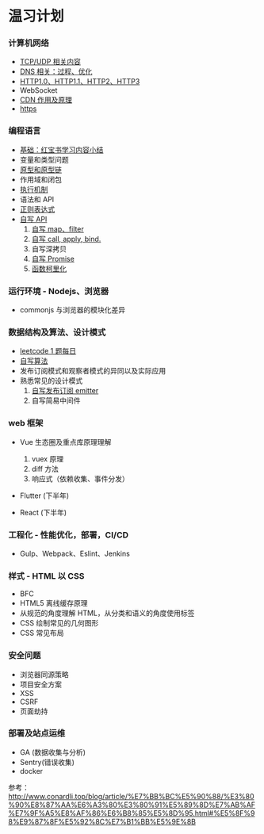 # 温习计划

### 计算机网络

- [TCP/UDP 相关内容](https://github.com/hanyaonian/interview/blob/main/computer-network/tcpudp.md)
- [DNS 相关：过程、优化](<(https://github.com/hanyaonian/interview/blob/main/computer-network/dns.md)>)
- [HTTP1.0、HTTP1.1、HTTP2、HTTP3](https://github.com/hanyaonian/interview/blob/main/computer-network/http1.1-http3.md)
- WebSocket
- [CDN 作用及原理](https://github.com/hanyaonian/interview/blob/main/computer-network/cdn.md)
- [https](https://github.com/hanyaonian/interview/blob/main/computer-network/https.md)

### 编程语言

- [基础：红宝书学习内容小结](https://github.com/hanyaonian/interview/tree/main/js-basic)
- 变量和类型问题
- [原型和原型链](https://github.com/hanyaonian/interview/blob/main/js-basic/prototype.md)
- 作用域和闭包
- [执行机制](https://github.com/hanyaonian/interview/blob/main/js-basic/eventloop.md)
- 语法和 API
- [正则表达式](https://github.com/hanyaonian/interview/tree/main/js-basic/regexp.md)
- [自写 API](https://github.com/hanyaonian/interview/tree/main/api)
  1. [自写 map、filter](https://github.com/hanyaonian/interview/blob/main/js-method/arrMethod.md)
  2. [自写 call, apply, bind.](https://github.com/hanyaonian/interview/blob/main/js-method/functionBasic.md)
  3. 自写深拷贝
  4. [自写 Promise](https://github.com/hanyaonian/interview/blob/main/js-method/promise.md)
  5. [函数柯里化](https://github.com/hanyaonian/interview/blob/main/js-method/curry.md)

### 运行环境 - Nodejs、浏览器

- commonjs 与浏览器的模块化差异

### 数据结构及算法、设计模式

- [leetcode 1 题每日](https://github.com/hanyaonian/leetcode_record)
- [自写算法](https://github.com/hanyaonian/interview/tree/main/algorithm)
- 发布订阅模式和观察者模式的异同以及实际应用
- 熟悉常见的设计模式
  1. [自写发布订阅 emitter](https://github.com/hanyaonian/interview/tree/main/design-pattern/emitter.ts)
  2. 自写简易中间件

### web 框架

- Vue 生态圈及重点库原理理解

  1. vuex 原理
  2. diff 方法
  3. 响应式（依赖收集、事件分发）

- Flutter (下半年)
- React (下半年)

### 工程化 - 性能优化，部署，CI/CD

- Gulp、Webpack、Eslint、Jenkins

### 样式 - HTML 以 CSS

- BFC
- HTML5 离线缓存原理
- 从规范的角度理解 HTML，从分类和语义的角度使用标签
- CSS 绘制常见的几何图形
- CSS 常见布局

### 安全问题

- 浏览器同源策略
- 项目安全方案
- XSS
- CSRF
- 页面劫持

### 部署及站点运维

- GA (数据收集与分析)
- Sentry(错误收集)
- docker

参考：
http://www.conardli.top/blog/article/%E7%BB%BC%E5%90%88/%E3%80%90%E8%87%AA%E6%A3%80%E3%80%91%E5%89%8D%E7%AB%AF%E7%9F%A5%E8%AF%86%E6%B8%85%E5%8D%95.html#%E5%8F%98%E9%87%8F%E5%92%8C%E7%B1%BB%E5%9E%8B
